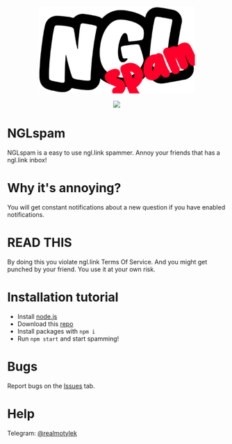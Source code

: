 <p align="center">
	<img src="./assets/nglspam.png" width=360 height=201>
</p>
<p align="center">
	<img src="https://img.shields.io/github/stars/jotkauser/nglspam?style=for-the-badge">
</p>

# NGLspam
NGLspam is a easy to use ngl.link spammer. Annoy your friends that has a ngl.link inbox!

# Why it's annoying?
You will get constant notifications about a new question if you have enabled notifications. 

# **READ THIS**
By doing this you violate ngl.link Terms Of Service. And you might get punched by your friend. You use it at your own risk.

# Installation tutorial
- Install [node.js](https://nodejs.org/en/)
- Download this [repo](https://github.com/jotkauser/NGLspam/archive/refs/heads/main.zip)
- Install packages with `npm i`
- Run `npm start` and start spamming!

# Bugs
Report bugs on the [Issues](https://github.com/jotkauser/NGLspam/issues) tab.

# Help
Telegram: [@realmotylek](https://t.me/realmotylek)